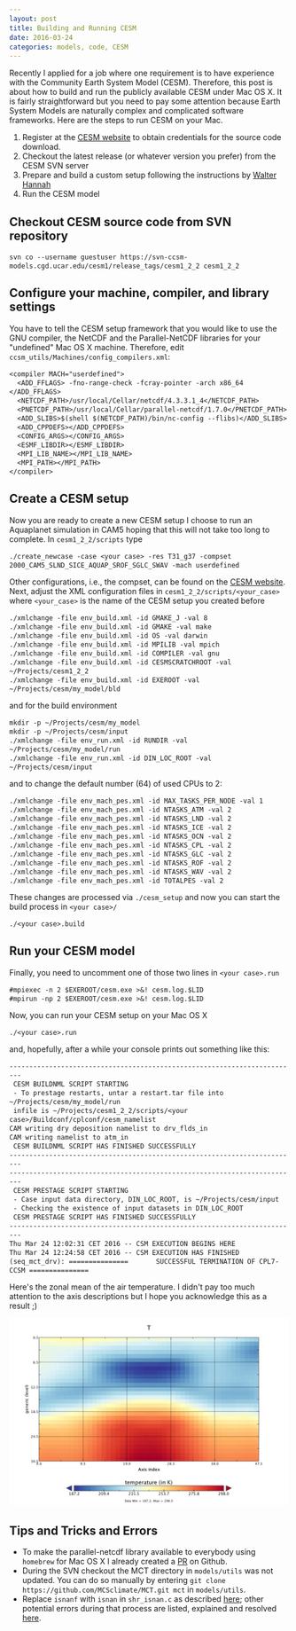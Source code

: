 ```yaml
---
layout: post
title: Building and Running CESM
date: 2016-03-24
categories: models, code, CESM
---
```


Recently I applied for a job where one requirement is to have experience with the Community Earth System Model (CESM). Therefore, this post is about how to build and run the publicly available CESM under Mac OS X. It is fairly straightforward but you need to pay some attention because Earth System Models are naturally complex and complicated software frameworks. Here are the steps to run CESM on your Mac.

1. Register at the <a href="http://www.cesm.ucar.edu/models/register/register_cesm.cgi" target="_blank">CESM website</a> to obtain credentials for the source code download.
2. Checkout the latest release (or whatever version you prefer) from the CESM SVN server
3. Prepare and build a custom setup following the instructions by <a href="http://hannahlab.org/cesm-building-cesm-1-2-on-mac-osx/" target="_blank">Walter Hannah</a>
4. Run the CESM model

## Checkout CESM source code from SVN repository

```
svn co --username guestuser https://svn-ccsm-models.cgd.ucar.edu/cesm1/release_tags/cesm1_2_2 cesm1_2_2
```

## Configure your machine, compiler, and library settings

You have to tell the CESM setup framework that you would like to use the GNU compiler, the NetCDF and the Parallel-NetCDF libraries for your "undefined" Mac OS X machine. Therefore, edit `ccsm_utils/Machines/config_compilers.xml`:

```
<compiler MACH="userdefined">
  <ADD_FFLAGS> -fno-range-check -fcray-pointer -arch x86_64 </ADD_FFLAGS>
  <NETCDF_PATH>/usr/local/Cellar/netcdf/4.3.3.1_4</NETCDF_PATH>
  <PNETCDF_PATH>/usr/local/Cellar/parallel-netcdf/1.7.0</PNETCDF_PATH>
  <ADD_SLIBS>$(shell $(NETCDF_PATH)/bin/nc-config --flibs)</ADD_SLIBS>  
  <ADD_CPPDEFS></ADD_CPPDEFS>
  <CONFIG_ARGS></CONFIG_ARGS>
  <ESMF_LIBDIR></ESMF_LIBDIR>
  <MPI_LIB_NAME></MPI_LIB_NAME>
  <MPI_PATH></MPI_PATH>
</compiler>
```

## Create a CESM setup

Now you are ready to create a new CESM setup I choose to run an Aquaplanet simulation in CAM5 hoping that this will not take too long to complete. In `cesm1_2_2/scripts` type

```
./create_newcase -case <your case> -res T31_g37 -compset 2000_CAM5_SLND_SICE_AQUAP_SROF_SGLC_SWAV -mach userdefined 
```

Other configurations, i.e., the compset, can be found on the <a href="http://www.cesm.ucar.edu/models/cesm1.2/cesm/doc/modelnl/compsets.html" target="_blank">CESM website</a>. Next, adjust the XML configuration files in `cesm1_2_2/scripts/<your_case>` where `<your_case>` is the name of the CESM setup you created before

```
./xmlchange -file env_build.xml -id GMAKE_J -val 8
./xmlchange -file env_build.xml -id GMAKE -val make
./xmlchange -file env_build.xml -id OS -val darwin 
./xmlchange -file env_build.xml -id MPILIB -val mpich 
./xmlchange -file env_build.xml -id COMPILER -val gnu
./xmlchange -file env_build.xml -id CESMSCRATCHROOT -val ~/Projects/cesm1_2_2
./xmlchange -file env_build.xml -id EXEROOT -val ~/Projects/cesm/my_model/bld
```

and for the build environment

```
mkdir -p ~/Projects/cesm/my_model
mkdir -p ~/Projects/cesm/input
./xmlchange -file env_run.xml -id RUNDIR -val ~/Projects/cesm/my_model/run
./xmlchange -file env_run.xml -id DIN_LOC_ROOT -val ~/Projects/cesm/input
```

and to change the default number (64) of used CPUs to 2:

```
./xmlchange -file env_mach_pes.xml -id MAX_TASKS_PER_NODE -val 1
./xmlchange -file env_mach_pes.xml -id NTASKS_ATM -val 2    
./xmlchange -file env_mach_pes.xml -id NTASKS_LND -val 2    
./xmlchange -file env_mach_pes.xml -id NTASKS_ICE -val 2    
./xmlchange -file env_mach_pes.xml -id NTASKS_OCN -val 2    
./xmlchange -file env_mach_pes.xml -id NTASKS_CPL -val 2    
./xmlchange -file env_mach_pes.xml -id NTASKS_GLC -val 2    
./xmlchange -file env_mach_pes.xml -id NTASKS_ROF -val 2    
./xmlchange -file env_mach_pes.xml -id NTASKS_WAV -val 2    
./xmlchange -file env_mach_pes.xml -id TOTALPES -val 2
```

These changes are processed via `./cesm_setup` and now you can start the build process in `<your case>/`

```
./<your case>.build
```

## Run your CESM model

Finally, you need to uncomment one of those two lines in `<your case>.run`

```
#mpiexec -n 2 $EXEROOT/cesm.exe >&! cesm.log.$LID
#mpirun -np 2 $EXEROOT/cesm.exe >&! cesm.log.$LID
```

Now, you can run your CESM setup on your Mac OS X

```
./<your case>.run
```

and, hopefully, after a while your console prints out something like this:

```
-------------------------------------------------------------------------
 CESM BUILDNML SCRIPT STARTING
 - To prestage restarts, untar a restart.tar file into ~/Projects/cesm/my_model/run
 infile is ~/Projects/cesm1_2_2/scripts/<your case>/Buildconf/cplconf/cesm_namelist 
CAM writing dry deposition namelist to drv_flds_in 
CAM writing namelist to atm_in 
 CESM BUILDNML SCRIPT HAS FINISHED SUCCESSFULLY
-------------------------------------------------------------------------
-------------------------------------------------------------------------
 CESM PRESTAGE SCRIPT STARTING
 - Case input data directory, DIN_LOC_ROOT, is ~/Projects/cesm/input
 - Checking the existence of input datasets in DIN_LOC_ROOT
 CESM PRESTAGE SCRIPT HAS FINISHED SUCCESSFULLY
-------------------------------------------------------------------------
Thu Mar 24 12:02:31 CET 2016 -- CSM EXECUTION BEGINS HERE
Thu Mar 24 12:24:58 CET 2016 -- CSM EXECUTION HAS FINISHED
(seq_mct_drv): ===============       SUCCESSFUL TERMINATION OF CPL7-CCSM ===============
```

Here's the zonal mean of the air temperature. I didn't pay too much attention to the axis descriptions but I hope you acknowledge this as a result ;)

![Zonal mean of air temperature](/assets/cesm_aquaplanet_zm.png)


## Tips and Tricks and Errors

* To make the parallel-netcdf library available to everybody using `homebrew` for Mac OS X I already created a <a href="https://github.com/Homebrew/homebrew-science/pull/3466" target="_blank">PR</a> on Github.
* During the SVN checkout the MCT directory in `models/utils` was not updated. You can do so manually by entering `git clone https://github.com/MCSclimate/MCT.git mct` in `models/utils`.
* Replace `isnanf` with `isnan` in `shr_isnan.c` as described <a href="https://bb.cgd.ucar.edu/porting-error-undefined-symbols-isnanf-shrsisnan-libcsmshareashrisnano" target="_blank">here</a>; other potential errors during that process are listed, explained and resolved <a href="http://hannahlab.org/cesm-common-errors-when-building-cesm-1-2-osx/" target="_blank">here</a>.
